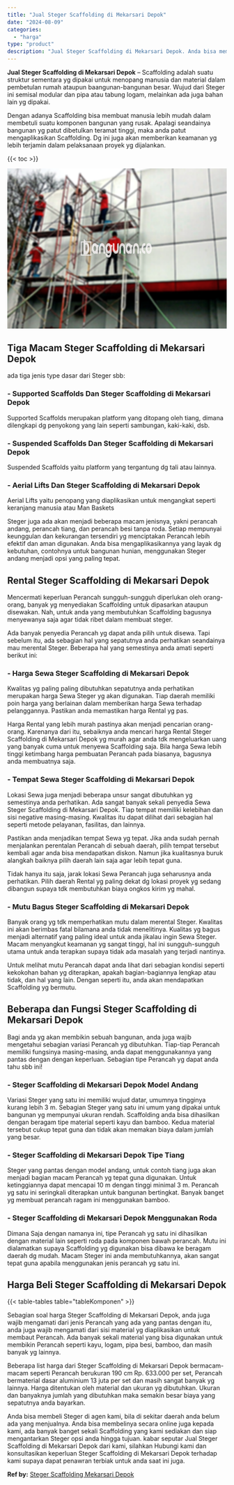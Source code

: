 ```yaml
---
title: "Jual Steger Scaffolding di Mekarsari Depok"
date: "2024-08-09"
categories: 
  - "harga"
type: "product"
description: "Jual Steger Scaffolding di Mekarsari Depok. Anda bisa membeli Steger di agen kami, bila di sekitar daerah anda belum ada yang menjualnya. Anda bisa membeliny..."
---
```


**Jual Steger Scaffolding di Mekarsari Depok** – Scaffolding adalah suatu struktur sementara yg dipakai untuk menopang manusia dan material dalam pembetulan rumah ataupun baangunan-bangunan besar. Wujud dari Steger ini semisal modular dan pipa atau tabung logam, melainkan ada juga bahan lain yg dipakai.

Dengan adanya Scaffolding bisa membuat manusia lebih mudah dalam membetuli suatu komponen bangunan yang rusak. Apalagi seandainya bangunan yg patut dibetulkan teramat tinggi, maka anda patut mengaplikasikan Scaffolding. Dg ini juga akan memberikan keamanan yg lebih terjamin dalam pelaksanaan proyek yg dijalankan.

{{< toc >}}

![Jual Steger Scaffolding di Mekarsari Depok](/images/sewa-scaffolding-steger-07.png)

## Tiga Macam Steger Scaffolding di Mekarsari Depok

ada tiga jenis type dasar dari Steger sbb:

### \- Supported Scaffolds Dan Steger Scaffolding di Mekarsari Depok

Supported Scaffolds merupakan platform yang ditopang oleh tiang, dimana dilengkapi dg penyokong yang lain seperti sambungan, kaki-kaki, dsb.

### \- Suspended Scaffolds Dan Steger Scaffolding di Mekarsari Depok

Suspended Scaffolds yaitu platform yang tergantung dg tali atau lainnya.

### \- Aerial Lifts Dan Steger Scaffolding di Mekarsari Depok

Aerial Lifts yaitu penopang yang diaplikasikan untuk mengangkat seperti keranjang manusia atau Man Baskets

Steger juga ada akan menjadi beberapa macam jenisnya, yakni perancah andang, perancah tiang, dan perancah besi tanpa roda. Setiap mempunyai keunggulan dan kekurangan tersendiri yg menciptakan Perancah lebih efektif dan aman digunakan. Anda bisa mengaplikasikannya yang layak dg kebutuhan, contohnya untuk bangunan hunian, menggunakan Steger andang menjadi opsi yang paling tepat.

## Rental Steger Scaffolding di Mekarsari Depok

Mencermati keperluan Perancah sungguh-sungguh diperlukan oleh orang-orang, banyak yg menyediakan Scaffolding untuk dipasarkan ataupun disewakan. Nah, untuk anda yang membutuhkan Scaffolding bagusnya menyewanya saja agar tidak ribet dalam membuat steger.

Ada banyak penyedia Perancah yg dapat anda pilih untuk disewa. Tapi sebelum itu, ada sebagian hal yang sepatutnya anda perhatikan seandainya mau merental Steger. Beberapa hal yang semestinya anda amati seperti berikut ini:

### \- Harga Sewa Steger Scaffolding di Mekarsari Depok

Kwalitas yg paling paling dibutuhkan sepatutnya anda perhatikan merupakan harga Sewa Steger yg akan digunakan. Tiap daerah memiliki poin harga yang berlainan dalam memberikan harga Sewa terhadap pelanggannya. Pastikan anda memastikan harga Rental yg pas.

Harga Rental yang lebih murah pastinya akan menjadi pencarian orang-orang. Karenanya dari itu, sebaiknya anda mencari harga Rental Steger Scaffolding di Mekarsari Depok yg murah agar anda tdk mengeluarkan uang yang banyak cuma untuk menyewa Scaffolding saja. Bila harga Sewa lebih tinggi ketimbang harga pembuatan Perancah pada biasanya, bagusnya anda membuatnya saja.

### \- Tempat Sewa Steger Scaffolding di Mekarsari Depok

Lokasi Sewa juga menjadi beberapa unsur sangat dibutuhkan yg semestinya anda perhatikan. Ada sangat banyak sekali penyedia Sewa Steger Scaffolding di Mekarsari Depok. Tiap tempat memiliki kelebihan dan sisi negative masing-masing. Kwalitas itu dapat dilihat dari sebagian hal seperti metode pelayanan, fasilitas, dan lainnya.

Pastikan anda menjadikan tempat Sewa yg tepat. Jika anda sudah pernah menjalankan perentalan Perancah di sebuah daerah, pilih tempat tersebut kembali agar anda bisa mendapatkan diskon. Namun jika kualitasnya buruk alangkah baiknya pilih daerah lain saja agar lebih tepat guna.

Tidak hanya itu saja, jarak lokasi Sewa Perancah juga seharusnya anda perhatikan. Pilih daerah Rental yg paling dekat dg lokasi proyek yg sedang dibangun supaya tdk membutuhkan biaya ongkos kirim yg mahal.

### \- Mutu Bagus Steger Scaffolding di Mekarsari Depok

Banyak orang yg tdk memperhatikan mutu dalam merental Steger. Kwalitas ini akan berimbas fatal bilamana anda tidak menelitinya. Kualitas yg bagus menjadi alternatif yang paling ideal untuk anda jikalau ingin Sewa Steger. Macam menyangkut keamanan yg sangat tinggi, hal ini sungguh-sungguh utama untuk anda terapkan supaya tidak ada masalah yang terjadi nantinya.

Untuk melihat mutu Perancah dapat anda lihat dari sebagian kondisi seperti kekokohan bahan yg diterapkan, apakah bagian-bagiannya lengkap atau tidak, dan hal yang lain. Dengan seperti itu, anda akan mendapatkan Scaffolding yg bermutu.

## Beberapa dan Fungsi Steger Scaffolding di Mekarsari Depok

Bagi anda yg akan membikin sebuah bangunan, anda juga wajib mengetahui sebagian variasi Perancah yg dibutuhkan. Tiap-tiap Perancah memiliki fungsinya masing-masing, anda dapat menggunakannya yang pantas dengan dengan keperluan. Sebagian tipe Perancah yg dapat anda tahu sbb ini!

### \- Steger Scaffolding di Mekarsari Depok Model Andang

Variasi Steger yang satu ini memiliki wujud datar, umumnya tingginya kurang lebih 3 m. Sebagian Steger yang satu ini umum yang dipakai untuk bangunan yg mempunyai ukuran rendah. Scaffolding anda bisa dihasilkan dengan beragam tipe material seperti kayu dan bamboo. Kedua material tersebut cukup tepat guna dan tidak akan memakan biaya dalam jumlah yang besar.

### \- Steger Scaffolding di Mekarsari Depok Tipe Tiang

Steger yang pantas dengan model andang, untuk contoh tiang juga akan menjadi bagian macam Perancah yg tepat guna digunakan. Untuk ketinggiannya dapat mencapai 10 m dengan tinggi minimal 3 m. Perancah yg satu ini seringkali diterapkan untuk bangunan bertingkat. Banyak banget yg membuat perancah ragam ini menggunakan bamboo.

### \- Steger Scaffolding di Mekarsari Depok Menggunakan Roda

Dimana Saja dengan namanya ini, tipe Perancah yg satu ini dihasilkan dengan material lain seperti roda pada komponen bawah perancah. Mutu ini dialamatkan supaya Scaffolding yg digunakan bisa dibawa ke beragam daerah dg mudah. Macam Steger ini anda membutuhkannya, akan sangat tepat guna apabila menggunakan jenis perancah yg satu ini.

## Harga Beli Steger Scaffolding di Mekarsari Depok

{{< table-tables table="tableKomponen" >}}

Sebagian soal harga Steger Scaffolding di Mekarsari Depok, anda juga wajib mengamati dari jenis Perancah yang ada yang pantas dengan itu, anda juga wajib mengamati dari sisi material yg diaplikasikan untuk membaut Perancah. Ada banyak sekali material yang bisa digunakan untuk membikin Perancah seperti kayu, logam, pipa besi, bamboo, dan masih banyak yg lainnya.

Beberapa list harga dari Steger Scaffolding di Mekarsari Depok bermacam-macam seperti Perancah berukuran 190 cm Rp. 633.000 per set, Perancah bermaterial dasar aluminium 13 juta per set dan masih sangat banyak yg lainnya. Harga ditentukan oleh material dan ukuran yg dibutuhkan. Ukuran dan banyaknya jumlah yang dibutuhkan maka semakin besar biaya yang sepatutnya anda bayarkan.

Anda bisa membeli Steger di agen kami, bila di sekitar daerah anda belum ada yang menjualnya. Anda bisa membelinya secara online juga kepada kami, ada banyak banget sekali Scaffolding yang kami sediakan dan siap mengantarkan Steger opsi anda hingga tujuan. kabar seputar Jual Steger Scaffolding di Mekarsari Depok dari kami, silahkan Hubungi kami dan konsultasikan keperluan Steger Scaffolding di Mekarsari Depok terhadap kami supaya dapat penawran terbiak untuk anda saat ini juga.

**Ref by:** [Steger Scaffolding Mekarsari Depok](https://id.wikipedia.org/wiki/Steger)
